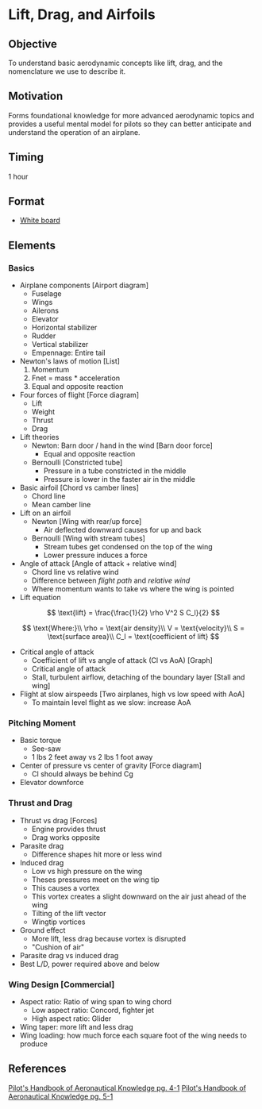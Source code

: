 # Lift, Drag, and Airfoils

## Objective

To understand basic aerodynamic concepts like lift, drag, and the nomenclature we use to describe it.

## Motivation

Forms foundational knowledge for more advanced aerodynamic topics and provides a useful mental model for pilots so they can better anticipate and understand the operation of an airplane.

## Timing

1 hour

## Format

- [White board](/slides/lift-and-drag.pdf)

## Elements

### Basics

- Airplane components [Airport diagram]
  - Fuselage
  - Wings
  - Ailerons
  - Elevator
  - Horizontal stabilizer
  - Rudder
  - Vertical stabilizer
  - Empennage: Entire tail
- Newton's laws of motion [List]
  1. Momentum
  2. Fnet = mass \* acceleration
  3. Equal and opposite reaction
- Four forces of flight [Force diagram]
  - Lift
  - Weight
  - Thrust
  - Drag
- Lift theories
  - Newton: Barn door / hand in the wind [Barn door force]
    - Equal and opposite reaction
  - Bernoulli [Constricted tube]
    - Pressure in a tube constricted in the middle
    - Pressure is lower in the faster air in the middle
- Basic airfoil [Chord vs camber lines]
  - Chord line
  - Mean camber line
- Lift on an airfoil
  - Newton [Wing with rear/up force]
    - Air deflected downward causes for up and back
  - Bernoulli [Wing with stream tubes]
    - Stream tubes get condensed on the top of the wing
    - Lower pressure induces a force
- Angle of attack [Angle of attack + relative wind]
  - Chord line vs relative wind
  - Difference between _flight path_ and _relative wind_
  - Where momentum wants to take vs where the wing is pointed
- Lift equation

$$
\text{lift} = \frac{\frac{1}{2} \rho V^2 S C_l}{2}
$$

$$
\text{Where:}\\
\rho = \text{air density}\\
V = \text{velocity}\\
S = \text{surface area}\\
C_l = \text{coefficient of lift}
$$

- Critical angle of attack
  - Coefficient of lift vs angle of attack (Cl vs AoA) [Graph]
  - Critical angle of attack
  - Stall, turbulent airflow, detaching of the boundary layer [Stall and wing]
- Flight at slow airspeeds [Two airplanes, high vs low speed with AoA]
  - To maintain level flight as we slow: increase AoA

### Pitching Moment

- Basic torque
  - See-saw
  - 1 lbs 2 feet away vs 2 lbs 1 foot away
- Center of pressure vs center of gravity [Force diagram]
  - Cl should always be behind Cg
- Elevator downforce

### Thrust and Drag

- Thrust vs drag [Forces]
  - Engine provides thrust
  - Drag works opposite
- Parasite drag
  - Difference shapes hit more or less wind
- Induced drag
  - Low vs high pressure on the wing
  - Theses pressures meet on the wing tip
  - This causes a vortex
  - This vortex creates a slight downward on the air just ahead of the wing
  - Tilting of the lift vector
  - Wingtip vortices
- Ground effect
  - More lift, less drag because vortex is disrupted
  - "Cushion of air"
- Parasite drag vs induced drag
- Best L/D, power required above and below

### Wing Design [Commercial]

- Aspect ratio: Ratio of wing span to wing chord
  - Low aspect ratio: Concord, fighter jet
  - High aspect ratio: Glider
- Wing taper: more lift and less drag
- Wing loading: how much force each square foot of the wing needs to produce

## References

[Pilot's Handbook of Aeronautical Knowledge pg. 4-1](/_references/PHAK/4-1)
[Pilot's Handbook of Aeronautical Knowledge pg. 5-1](/_references/PHAK/5-1)
